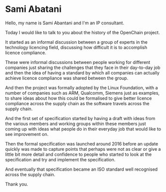 # Sami Abatani

Hello, my name is Sami Abantani and I'm an IP consultant.

Today I would like to talk to you about the history of the OpenChain project.

It started as an informal discussion between a group of experts in the technology licencing field, discussing how difficult it is to accomplish licence compliance.

These were informal discussions between people working for different companies just sharing the challenges that they face in their day-to-day job and then the idea of having a standard by which all companies can actually achieve licence compliance was shared between the
group.

And then the project was formally adopted by the Linux Foundation, with a number of companies such as ARM, Qualcomm, Siemens just as examples, to share ideas about how this could be formalised to give better licence compliance across the supply chain as the software travels across the supply chain.

And the first set of specification started by having a draft with ideas from the various members and working groups within these members just coming up with ideas what people do in their everyday job that would like to see improvement on.

Then the formal specification was launched around 2016 before an update quickly was made to capture points that perhaps were not as clear or give a little bit more detail and confidence to people who started to look at the specification and try and implement the specification.

And eventually that specification became an ISO standard well recognised across the supply chain.

Thank you.

